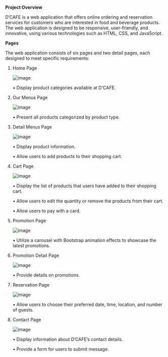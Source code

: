 **Project Overview**

D’CAFE is a web application that offers online ordering and reservation services for customers who are interested in food and beverage products. The web application is designed to be responsive, user-friendly, and innovative, using various technologies such as HTML, CSS, and JavaScript.

**Pages**

The web application consists of six pages and two detail pages, each designed to meet specific requirements:

1. Home Page

    ![image](https://i.imgur.com/QJUo3qY.png)

    • Display product categories available at D'CAFE.
   
2. Our Menus Page

    ![image](https://i.imgur.com/WSjKseL.png)

    • Present all products categorized by product type.

3. Detail Menus Page

    ![image](https://i.imgur.com/MMgRnck.png)

    • Display product information.
   
    • Allow users to add products to their shopping cart.
   
4. Cart Page

    ![image](https://i.imgur.com/62CKLhN.png)

    • Display the list of products that users have added to their shopping cart.

    • Allow users to edit the quantity or remove the products from their cart.
   
    • Allow users to pay with a card.
   
5. Promotion Page

    ![image](https://i.imgur.com/Q99OdTJ.png)

    • Utilize a carousel with Bootstrap animation effects to showcase the latest promotions.

6. Promotion Detail Page

    ![image](https://i.imgur.com/MLPS8io.png)

    • Provide details on promotions.

7. Reservation Page

    ![image](https://i.imgur.com/9C48zM2.png)

    • Allow users to choose their preferred date, time, location, and number of guests.

8. Contact Page

    ![image](https://i.imgur.com/OIBp284.png)

    • Display information about D’CAFE’s contact details.

    • Provide a  form for users to submit message.
